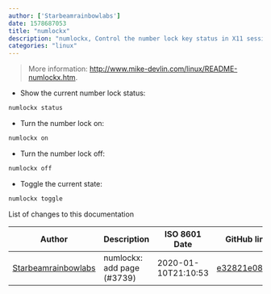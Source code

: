 ```yaml
---
author: ['Starbeamrainbowlabs']
date: 1578687053
title: "numlockx"
description: "numlockx, Control the number lock key status in X11 sessions."
categories: "linux"
---
```

> More information: <http://www.mike-devlin.com/linux/README-numlockx.htm>.

- Show the current number lock status:

```bash
numlockx status
```

- Turn the number lock on:

```bash
numlockx on
```

- Turn the number lock off:

```bash
numlockx off
```

- Toggle the current state:

```bash
numlockx toggle
```
List of changes to this documentation


Author | Description | ISO 8601 Date | GitHub link
------|-----|-----|-----
[Starbeamrainbowlabs](mailto:sbrl@starbeamrainbowlabs.com) | numlockx: add page (#3739) | 2020-01-10T21:10:53 | [e32821e08c8d](https://github.com/tldr-pages/tldr/commit/e32821e08c8d52ab40868b8252178d3a8a747af9)

